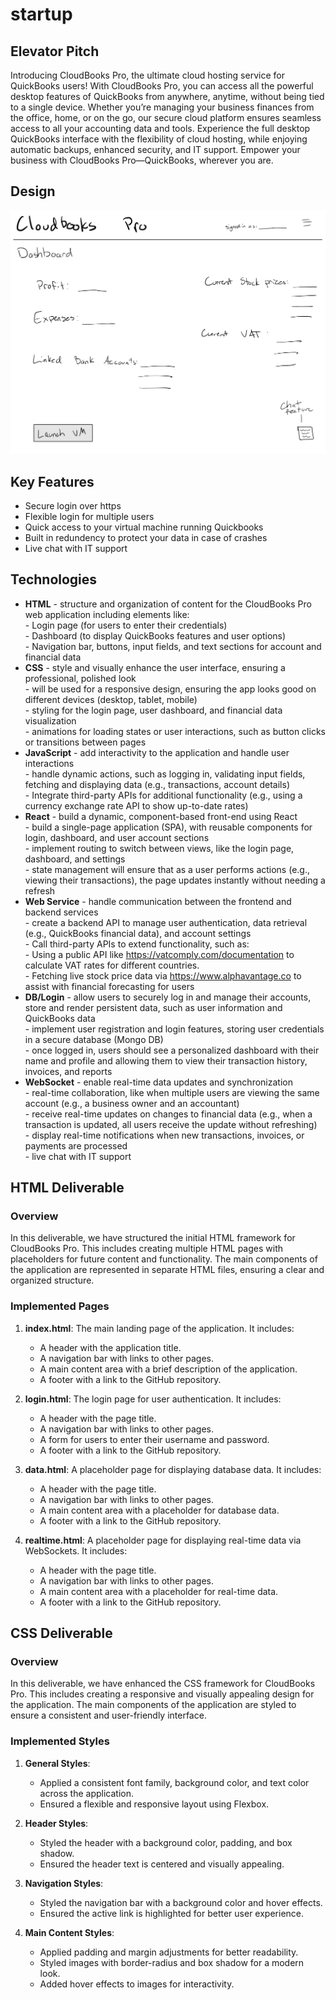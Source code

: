 # startup

## Elevator Pitch
Introducing CloudBooks Pro, the ultimate cloud hosting service for QuickBooks users! With CloudBooks Pro, you can access all the powerful desktop features of QuickBooks from anywhere, anytime, without being tied to a single device. Whether you’re managing your business finances from the office, home, or on the go, our secure cloud platform ensures seamless access to all your accounting data and tools. Experience the full desktop QuickBooks interface with the flexibility of cloud hosting, while enjoying automatic backups, enhanced security, and IT support. Empower your business with CloudBooks Pro—QuickBooks, wherever you are.
## Design
![](/CloudBooks%20Pro-1.jpg)
## Key Features
- Secure login over https
- Flexible login for multiple users
- Quick access to your virtual machine running Quickbooks
- Built in redundency to protect your data in case of crashes
- Live chat with IT support
&nbsp;&nbsp;&nbsp;&nbsp;&nbsp;&nbsp;&nbsp;&nbsp;&nbsp;&nbsp;&nbsp;&nbsp;&nbsp;&nbsp;&nbsp;&nbsp;
## Technologies
- **HTML** - structure and organization of content for the CloudBooks Pro web application including elements like: <br> 
                - Login page (for users to enter their credentials) <br>
                - Dashboard (to display QuickBooks features and user options) <br>
                - Navigation bar, buttons, input fields, and text sections for account and financial data <br>
- **CSS** - style and visually enhance the user interface, ensuring a professional, polished look<br>
                - will be used for a responsive design, ensuring the app looks good on different devices (desktop, tablet, mobile)<br>
                - styling for the login page, user dashboard, and financial data visualization<br>
                - animations for loading states or user interactions, such as button clicks or transitions between pages<br>
- **JavaScript** - add interactivity to the application and handle user interactions<br>
                    - handle dynamic actions, such as logging in, validating input fields, fetching and displaying data (e.g., transactions, account details)<br>
                    - Integrate third-party APIs for additional functionality (e.g., using a currency exchange rate API to show up-to-date rates)<br>
- **React** - build a dynamic, component-based front-end using React<br>
                - build a single-page application (SPA), with reusable components for login, dashboard, and user account sections<br>
                - implement routing to switch between views, like the login page, dashboard, and settings<br>
                - state management will ensure that as a user performs actions (e.g., viewing their transactions), the page updates instantly without needing a refresh<br>
- **Web Service** - handle communication between the frontend and backend services<br>
                    - create a backend API to manage user authentication, data retrieval (e.g., QuickBooks financial data), and account settings<br>
                    - Call third-party APIs to extend functionality, such as:<br>
                        - Using a public API like https://vatcomply.com/documentation to calculate VAT rates for different countries.<br>
                        - Fetching live stock price data via https://www.alphavantage.co to assist with financial forecasting for users<br>
- **DB/Login** - allow users to securely log in and manage their accounts, store and render persistent data, such as user information and QuickBooks data<br>
                    - implement user registration and login features, storing user credentials in a secure database (Mongo DB)<br>
                    - once logged in, users should see a personalized dashboard with their name and profile and allowing them to view their transaction history, invoices, and reports <br>
- **WebSocket** - enable real-time data updates and synchronization<br>
                    - real-time collaboration, like when multiple users are viewing the same account (e.g., a business owner and an accountant)<br>
                    - receive real-time updates on changes to financial data (e.g., when a transaction is updated, all users receive the update without refreshing)<br>
                    - display real-time notifications when new transactions, invoices, or payments are processed<br>
                    - live chat with IT support<br>
## HTML Deliverable

### Overview
In this deliverable, we have structured the initial HTML framework for CloudBooks Pro. This includes creating multiple HTML pages with placeholders for future content and functionality. The main components of the application are represented in separate HTML files, ensuring a clear and organized structure.

### Implemented Pages
1. **index.html**: The main landing page of the application. It includes:
   - A header with the application title.
   - A navigation bar with links to other pages.
   - A main content area with a brief description of the application.
   - A footer with a link to the GitHub repository.

2. **login.html**: The login page for user authentication. It includes:
   - A header with the page title.
   - A navigation bar with links to other pages.
   - A form for users to enter their username and password.
   - A footer with a link to the GitHub repository.

3. **data.html**: A placeholder page for displaying database data. It includes:
   - A header with the page title.
   - A navigation bar with links to other pages.
   - A main content area with a placeholder for database data.
   - A footer with a link to the GitHub repository.

4. **realtime.html**: A placeholder page for displaying real-time data via WebSockets. It includes:
   - A header with the page title.
   - A navigation bar with links to other pages.
   - A main content area with a placeholder for real-time data.
   - A footer with a link to the GitHub repository.

## CSS Deliverable

### Overview
In this deliverable, we have enhanced the CSS framework for CloudBooks Pro. This includes creating a responsive and visually appealing design for the application. The main components of the application are styled to ensure a consistent and user-friendly interface.

### Implemented Styles
1. **General Styles**: 
   - Applied a consistent font family, background color, and text color across the application.
   - Ensured a flexible and responsive layout using Flexbox.

2. **Header Styles**:
   - Styled the header with a background color, padding, and box shadow.
   - Ensured the header text is centered and visually appealing.

3. **Navigation Styles**:
   - Styled the navigation bar with a background color and hover effects.
   - Ensured the active link is highlighted for better user experience.

4. **Main Content Styles**:
   - Applied padding and margin adjustments for better readability.
   - Styled images with border-radius and box shadow for a modern look.
   - Added hover effects to images for interactivity.

